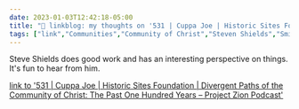 ```yaml
---
date: 2023-01-03T12:42:18-05:00
title: "🔗 linkblog: my thoughts on '531 | Cuppa Joe | Historic Sites Foundation | Divergent Paths of the Community of Christ: The Past One Hundred Years – Project Zion Podcast'"
tags: ["link","Communities","Community of Christ","Steven Shields","Smith-Rigdon movement"]
---
```

Steve Shields does good work and has an interesting perspective on things. It's fun to hear from him.  
 

[link to '531 | Cuppa Joe | Historic Sites Foundation | Divergent Paths of the Community of Christ: The Past One Hundred Years – Project Zion Podcast'](http://www.projectzionpodcast.org/podcast/531-cuppa-joe-historic-sites-foundation-divergent-paths-of-the-community-of-christ-the-past-one-hundred-years/)
